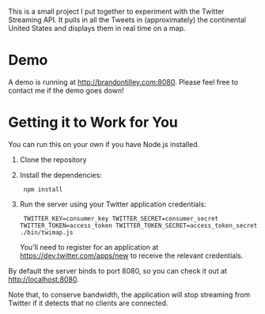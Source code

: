This is a small project I put together to experiment with the Twitter Streaming API. It pulls in all the Tweets in (approximately) the continental United States and displays them in real time on a map.

Demo
====

A demo is running at http://brandontilley.com:8080. Please feel free to contact me if the demo goes down!

Getting it to Work for You
==========================

You can run this on your own if you have Node.js installed.

1. Clone the repository
2. Install the dependencies:

        npm install

3. Run the server using your Twitter application credentials:

        TWITTER_KEY=consumer_key TWITTER_SECRET=consumer_secret TWITTER_TOKEN=access_token TWITTER_TOKEN_SECRET=access_token_secret ./bin/twimap.js

   You'll need to register for an application at https://dev.twitter.com/apps/new to receive the relevant credentials.

By default the server binds to port 8080, so you can check it out at [http://localhost:8080](http://localhost:8080).

Note that, to conserve bandwidth, the application will stop streaming from Twitter if it detects that no clients are connected.
